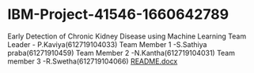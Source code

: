    # IBM-Project-41546-1660642789
   Early Detection of Chronic Kidney Disease using Machine Learning
Team Leader - P.Kaviya(612719104033)
Team Member 1 -S.Sathiya praba(61271910459)
Team Member 2 -N.Kantha(612719104031)
Team member 3 -R.Swetha(612719104066)
[README.docx](https://github.com/IBM-EPBL/IBM-Project-41546-1660642789/files/9950792/README.docx)
